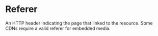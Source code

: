# Referer

An HTTP header indicating the page that linked to the resource. Some CDNs require a valid referer for embedded media.
